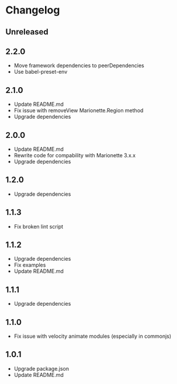 # Changelog

## Unreleased

## 2.2.0
- Move framework dependencies to peerDependencies
- Use babel-preset-env

## 2.1.0
- Update README.md
- Fix issue with removeView Marionette.Region method
- Upgrade dependencies

## 2.0.0
- Update README.md
- Rewrite code for compability with Marionette 3.x.x
- Upgrade dependencies

## 1.2.0
- Upgrade dependencies

## 1.1.3
- Fix broken lint script

## 1.1.2
- Upgrade dependencies
- Fix examples
- Update README.md

## 1.1.1
- Upgrade dependencies

## 1.1.0
- Fix issue with velocity animate modules (especially in commonjs)

## 1.0.1
- Upgrade package.json
- Update README.md

